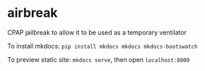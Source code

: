 # airbreak
CPAP jailbreak to allow it to be used as a temporary ventilator

To install mkdocs:
`pip install mkdocs mkdocs mkdocs-bootswatch`

To preview static site:
`mkdocs serve`, then open `localhost:8000`
